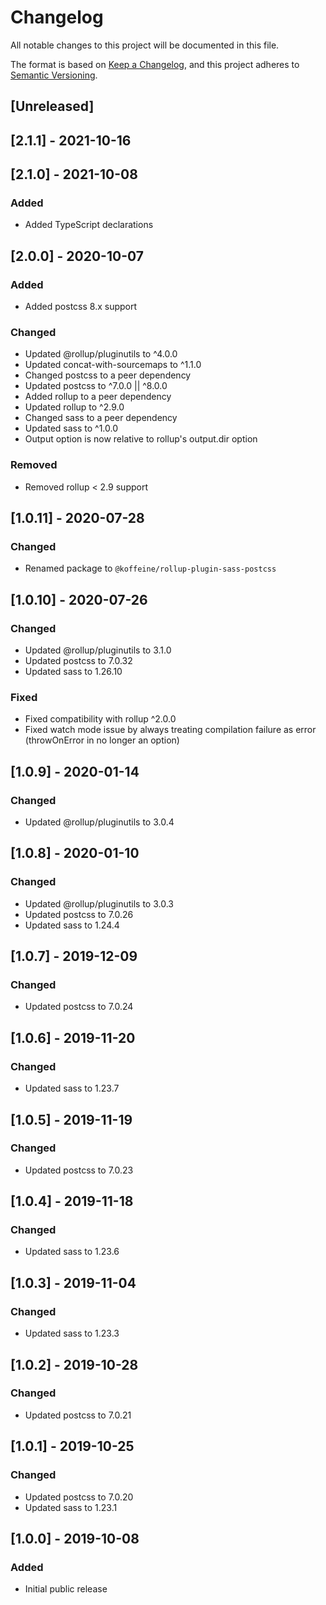 # Changelog

All notable changes to this project will be documented in this file.

The format is based on [Keep a Changelog](https://keepachangelog.com/en/1.0.0/),
and this project adheres to [Semantic Versioning](https://semver.org/spec/v2.0.0.html).


## [Unreleased]


## [2.1.1] - 2021-10-16


## [2.1.0] - 2021-10-08

### Added

- Added TypeScript declarations


## [2.0.0] - 2020-10-07

### Added

- Added postcss 8.x support

### Changed

- Updated @rollup/pluginutils to ^4.0.0
- Updated concat-with-sourcemaps to ^1.1.0
- Changed postcss to a peer dependency
- Updated postcss to ^7.0.0 || ^8.0.0
- Added rollup to a peer dependency
- Updated rollup to ^2.9.0
- Changed sass to a peer dependency
- Updated sass to ^1.0.0
- Output option is now relative to rollup's output.dir option

### Removed

- Removed rollup < 2.9 support


## [1.0.11] - 2020-07-28

### Changed

- Renamed package to `@koffeine/rollup-plugin-sass-postcss`


## [1.0.10] - 2020-07-26

### Changed

- Updated @rollup/pluginutils to 3.1.0
- Updated postcss to 7.0.32
- Updated sass to 1.26.10

### Fixed

- Fixed compatibility with rollup ^2.0.0
- Fixed watch mode issue by always treating compilation failure as error (throwOnError in no longer an option)


## [1.0.9] - 2020-01-14

### Changed

- Updated @rollup/pluginutils to 3.0.4


## [1.0.8] - 2020-01-10

### Changed

- Updated @rollup/pluginutils to 3.0.3
- Updated postcss to 7.0.26
- Updated sass to 1.24.4


## [1.0.7] - 2019-12-09

### Changed

- Updated postcss to 7.0.24


## [1.0.6] - 2019-11-20

### Changed

- Updated sass to 1.23.7


## [1.0.5] - 2019-11-19

### Changed

- Updated postcss to 7.0.23


## [1.0.4] - 2019-11-18

### Changed

- Updated sass to 1.23.6


## [1.0.3] - 2019-11-04

### Changed

- Updated sass to 1.23.3


## [1.0.2] - 2019-10-28

### Changed

- Updated postcss to 7.0.21

## [1.0.1] - 2019-10-25

### Changed

- Updated postcss to 7.0.20
- Updated sass to 1.23.1


## [1.0.0] - 2019-10-08

### Added

- Initial public release
